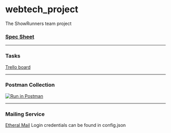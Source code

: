 # webtech_project
The ShowRunners team project

### [Spec Sheet](https://docs.google.com/document/d/18-_wezqPLCxKlXCEETCBCXGIuGp6XRPnXejY0QO-64s/edit)
---
### Tasks

[Trello board](https://trello.com/invite/b/xwuMayzP/644c126939c5280bb238eca7a71137db/webtech-project)

---
### Postman Collection
[![Run in Postman](https://run.pstmn.io/button.svg)](https://app.getpostman.com/run-collection/f033780e9563937411dc)

---
### Mailing Service
[Etheral Mail](https://ethereal.email/)
Login credentials can be found in config.json




